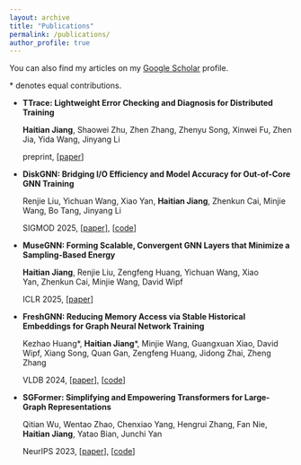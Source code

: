```yaml
---
layout: archive
title: "Publications"
permalink: /publications/
author_profile: true
---
```


You can also find my articles on my [Google Scholar](https://scholar.google.com/citations?user=Oi0XgvQAAAAJ) profile.

\* denotes equal contributions.

- **TTrace: Lightweight Error Checking and Diagnosis for Distributed Training**

  **Haitian Jiang**, Shaowei Zhu, Zhen Zhang, Zhenyu Song, Xinwei Fu, Zhen Jia, Yida Wang, Jinyang Li

  preprint, \[[paper](https://www.arxiv.org/abs/2506.09280)\]


- **DiskGNN: Bridging I/O Efficiency and Model Accuracy for Out-of-Core GNN Training**

  Renjie Liu, Yichuan Wang, Xiao Yan, **Haitian Jiang**, Zhenkun Cai, Minjie Wang, Bo Tang, Jinyang Li

  SIGMOD 2025, \[[paper](https://dl.acm.org/doi/abs/10.1145/3709738)\], \[[code](https://github.com/Liu-rj/DiskGNN)\]

- **MuseGNN: Forming Scalable, Convergent GNN Layers that Minimize a Sampling-Based Energy**
  
  **Haitian Jiang**, Renjie Liu, Zengfeng Huang, Yichuan Wang, Xiao Yan, Zhenkun Cai, Minjie Wang, David Wipf
  
  ICLR 2025, \[[paper](https://iclr.cc/virtual/2025/poster/30256)\]

- **FreshGNN: Reducing Memory Access via Stable Historical Embeddings for Graph Neural Network Training**
  
  Kezhao Huang*, **Haitian Jiang**\*, Minjie Wang, Guangxuan Xiao, David Wipf, Xiang Song, Quan Gan, Zengfeng Huang, Jidong Zhai, Zheng Zhang
  
  VLDB 2024, \[[paper](https://www.vldb.org/pvldb/vol17/p1473-huang.pdf)\], \[[code](https://github.com/xxcclong/CxGNN-Compute)\]

- **SGFormer: Simplifying and Empowering Transformers for Large-Graph Representations**
  
  Qitian Wu, Wentao Zhao, Chenxiao Yang, Hengrui Zhang, Fan Nie, **Haitian Jiang**, Yatao Bian, Junchi Yan
  
  NeurIPS 2023, \[[paper](https://proceedings.neurips.cc/paper_files/paper/2023/hash/cc57fac10eacadb3b72a907ac48f9a98-Abstract-Conference.html)\], \[[code](https://github.com/qitianwu/SGFormer)\]
